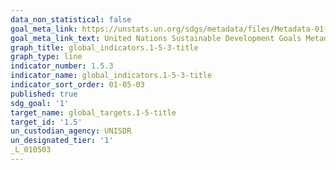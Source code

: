 ```yaml
---
data_non_statistical: false
goal_meta_link: https://unstats.un.org/sdgs/metadata/files/Metadata-01-05-03.pdf
goal_meta_link_text: United Nations Sustainable Development Goals Metadata (pdf 894kB)
graph_title: global_indicators.1-5-3-title
graph_type: line
indicator_number: 1.5.3
indicator_name: global_indicators.1-5-3-title
indicator_sort_order: 01-05-03
published: true
sdg_goal: '1'
target_name: global_targets.1-5-title
target_id: '1.5'
un_custodian_agency: UNISDR
un_designated_tier: '1'
_L_010503
---
```

